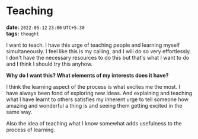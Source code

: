 # Teaching

**date:** `2022-05-12` `23:00` `UTC+5:30`  
**tags:** `thought`

I want to teach. I have this urge of teaching people and learning myself simultaneously. I feel like this is my calling, and I will do so very effortlessly. I don't have the necessary resources to do this but that's what I want to do and I think I should try this anyhow.

**Why do I want this? What elements of my interests does it have?**

I think the learning aspect of the process is what excites me the most. I have always been fond of exploring new ideas. And explaining and teaching what I have learnt to others satisfies my inherent urge to tell someone how amazing and wonderful a thing is and seeing them getting excited in the same way.

Also the idea of teaching what I know somewhat adds usefulness to the process of learning.